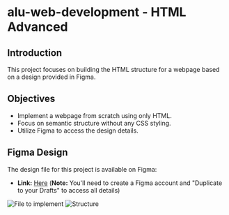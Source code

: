 # alu-web-development - HTML Advanced

## Introduction

This project focuses on building the HTML structure for a webpage based on a design provided in Figma.

## Objectives

* Implement a webpage from scratch using only HTML.
* Focus on semantic structure without any CSS styling.
* Utilize Figma to access the design details.

## Figma Design

The design file for this project is available on Figma:

* **Link:** [Here](https://intranet.aluswe.com/rltoken/AvebjcsZhQIMt3DsN_fiZA) (**Note:** You'll need to create a Figma account and "Duplicate to your Drafts" to access all details)

![File to implement](https://s3.amazonaws.com/alu-intranet.hbtn.io/uploads/medias/2021/4/1f4cd63ecc3a8c03b0f4309b74aca179e225aabf.jpg?X-Amz-Algorithm=AWS4-HMAC-SHA256&X-Amz-Credential=AKIARDDGGGOUZTW2RLVB%2F20240519%2Fus-east-1%2Fs3%2Faws4_request&X-Amz-Date=20240519T100938Z&X-Amz-Expires=86400&X-Amz-SignedHeaders=host&X-Amz-Signature=13631c3b5f110246cfc1015af0076b0f1a8e99fd4c1f225f834092e68f6f83e6)
![Structure](https://s3.amazonaws.com/alu-intranet.hbtn.io/uploads/medias/2021/4/97c8976d2ff5ff1871d7a0815b72773379df6acb.jpg?X-Amz-Algorithm=AWS4-HMAC-SHA256&X-Amz-Credential=AKIARDDGGGOUZTW2RLVB%2F20240519%2Fus-east-1%2Fs3%2Faws4_request&X-Amz-Date=20240519T100938Z&X-Amz-Expires=86400&X-Amz-SignedHeaders=host&X-Amz-Signature=e7db80cecfe5bc6d0308880dc7322ad3332d380b303b34820ffd99e7cd989145)